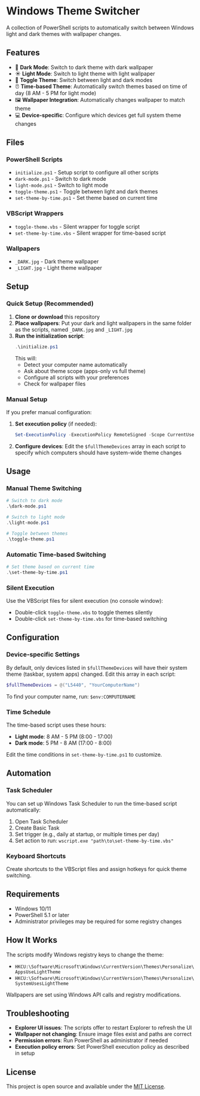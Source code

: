 # Windows Theme Switcher

A collection of PowerShell scripts to automatically switch between Windows light and dark themes with wallpaper changes.

## Features

- 🌙 **Dark Mode**: Switch to dark theme with dark wallpaper
- ☀️ **Light Mode**: Switch to light theme with light wallpaper
- 🔄 **Toggle Theme**: Switch between light and dark modes
- ⏰ **Time-based Theme**: Automatically switch themes based on time of day (8 AM - 5 PM for light mode)
- 🖼️ **Wallpaper Integration**: Automatically changes wallpaper to match theme
- 💻 **Device-specific**: Configure which devices get full system theme changes

## Files

### PowerShell Scripts
- `initialize.ps1` - Setup script to configure all other scripts
- `dark-mode.ps1` - Switch to dark mode
- `light-mode.ps1` - Switch to light mode
- `toggle-theme.ps1` - Toggle between light and dark themes
- `set-theme-by-time.ps1` - Set theme based on current time

### VBScript Wrappers
- `toggle-theme.vbs` - Silent wrapper for toggle script
- `set-theme-by-time.vbs` - Silent wrapper for time-based script

### Wallpapers
- `_DARK.jpg` - Dark theme wallpaper
- `_LIGHT.jpg` - Light theme wallpaper

## Setup

### Quick Setup (Recommended)
1. **Clone or download** this repository
2. **Place wallpapers**: Put your dark and light wallpapers in the same folder as the scripts, named `_DARK.jpg` and `_LIGHT.jpg`
3. **Run the initialization script**:
   ```powershell
   .\initialize.ps1
   ```
   This will:
   - Detect your computer name automatically
   - Ask about theme scope (apps-only vs full theme)
   - Configure all scripts with your preferences
   - Check for wallpaper files

### Manual Setup
If you prefer manual configuration:
1. **Set execution policy** (if needed):
   ```powershell
   Set-ExecutionPolicy -ExecutionPolicy RemoteSigned -Scope CurrentUser
   ```
2. **Configure devices**: Edit the `$fullThemeDevices` array in each script to specify which computers should have system-wide theme changes

## Usage

### Manual Theme Switching
```powershell
# Switch to dark mode
.\dark-mode.ps1

# Switch to light mode
.\light-mode.ps1

# Toggle between themes
.\toggle-theme.ps1
```

### Automatic Time-based Switching
```powershell
# Set theme based on current time
.\set-theme-by-time.ps1
```

### Silent Execution
Use the VBScript files for silent execution (no console window):
- Double-click `toggle-theme.vbs` to toggle themes silently
- Double-click `set-theme-by-time.vbs` for time-based switching

## Configuration

### Device-specific Settings
By default, only devices listed in `$fullThemeDevices` will have their system theme (taskbar, system apps) changed. Edit this array in each script:

```powershell
$fullThemeDevices = @("L5440", "YourComputerName")
```

To find your computer name, run: `$env:COMPUTERNAME`

### Time Schedule
The time-based script uses these hours:
- **Light mode**: 8 AM - 5 PM (8:00 - 17:00)
- **Dark mode**: 5 PM - 8 AM (17:00 - 8:00)

Edit the time conditions in `set-theme-by-time.ps1` to customize.

## Automation

### Task Scheduler
You can set up Windows Task Scheduler to run the time-based script automatically:

1. Open Task Scheduler
2. Create Basic Task
3. Set trigger (e.g., daily at startup, or multiple times per day)
4. Set action to run: `wscript.exe "path\to\set-theme-by-time.vbs"`

### Keyboard Shortcuts
Create shortcuts to the VBScript files and assign hotkeys for quick theme switching.

## Requirements

- Windows 10/11
- PowerShell 5.1 or later
- Administrator privileges may be required for some registry changes

## How It Works

The scripts modify Windows registry keys to change the theme:
- `HKCU:\Software\Microsoft\Windows\CurrentVersion\Themes\Personalize\AppsUseLightTheme`
- `HKCU:\Software\Microsoft\Windows\CurrentVersion\Themes\Personalize\SystemUsesLightTheme`

Wallpapers are set using Windows API calls and registry modifications.

## Troubleshooting

- **Explorer UI issues**: The scripts offer to restart Explorer to refresh the UI
- **Wallpaper not changing**: Ensure image files exist and paths are correct
- **Permission errors**: Run PowerShell as administrator if needed
- **Execution policy errors**: Set PowerShell execution policy as described in setup

## License

This project is open source and available under the [MIT License](LICENSE).
